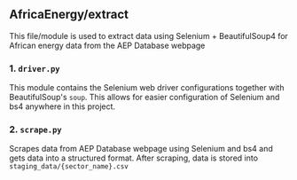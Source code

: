 ## AfricaEnergy/extract

This file/module is used to extract data using Selenium + BeautifulSoup4 for African energy data from the AEP Database webpage

### 1. `driver.py`
This module contains the Selenium web driver configurations together with BeautifulSoup's `soup`.
This allows for easier configuration of Selenium and bs4 anywhere in this project.

### 2. `scrape.py`
Scrapes data from AEP Database webpage using Selenium and bs4 and gets data into a structured format.
After scraping, data is stored into `staging_data/{sector_name}.csv`
